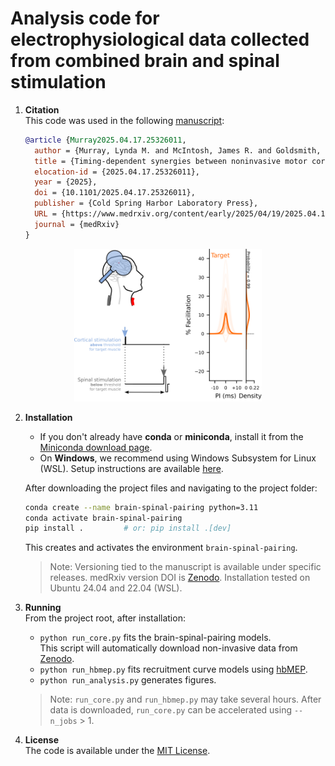 # Analysis code for electrophysiological data collected from combined brain and spinal stimulation

1. **Citation**  
   This code was used in the following [manuscript](https://doi.org/10.1101/2025.04.17.25326011):

   ```bibtex
   @article {Murray2025.04.17.25326011,
     author = {Murray, Lynda M. and McIntosh, James R. and Goldsmith, Jacob A. and Wu, Yu-Kuang and Liu, Mingxiao and Sanford, Sean P. and Joiner, Evan F. and Mandigo, Christopher and Virk, Michael S. and Tyagi, Vishweshwar and Carmel, Jason B. and Harel, Noam Y.},
     title = {Timing-dependent synergies between noninvasive motor cortex and spinal cord stimulation in chronic cervical spinal cord injury},
     elocation-id = {2025.04.17.25326011},
     year = {2025},
     doi = {10.1101/2025.04.17.25326011},
     publisher = {Cold Spring Harbor Laboratory Press},
     URL = {https://www.medrxiv.org/content/early/2025/04/19/2025.04.17.25326011},
     journal = {medRxiv}
   }
   ```

<p align="center">
  <img src="bsp.svg" width="300">
</p>

2. **Installation**  
   - If you don't already have **conda** or **miniconda**, install it from the [Miniconda download page](https://docs.conda.io/en/latest/miniconda.html).  
   - On **Windows**, we recommend using Windows Subsystem for Linux (WSL). Setup instructions are available [here](https://learn.microsoft.com/en-us/windows/wsl/install).

   After downloading the project files and navigating to the project folder:

   ```bash
   conda create --name brain-spinal-pairing python=3.11
   conda activate brain-spinal-pairing
   pip install .         # or: pip install .[dev]
   ```

   This creates and activates the environment `brain-spinal-pairing`.  

   > Note: Versioning tied to the manuscript is available under specific releases. medRxiv version DOI is [Zenodo](https://doi.org/10.5281/zenodo.15251949). 
   > Installation tested on Ubuntu 24.04 and 22.04 (WSL).

3. **Running**  
   From the project root, after installation:

   - `python run_core.py` fits the brain-spinal-pairing models.  
     This script will automatically download non-invasive data from [Zenodo](https://doi.org/10.5281/zenodo.15225065).
   - `python run_hbmep.py` fits recruitment curve models using [hbMEP](https://github.com/jamesmcintosh91/hbmep).
   - `python run_analysis.py` generates figures.

   > Note: `run_core.py` and `run_hbmep.py` may take several hours. After data is downloaded, `run_core.py` can be accelerated using `--n_jobs` > 1.

4. **License**  
   The code is available under the [MIT License](LICENSE).
